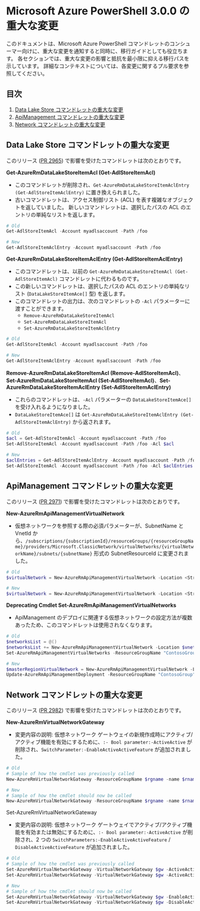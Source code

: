 # <a name="breaking-changes-for-microsoft-azure-powershell-300"></a>Microsoft Azure PowerShell 3.0.0 の重大な変更

このドキュメントは、Microsoft Azure PowerShell コマンドレットのコンシューマー向けに、重大な変更を通知すると同時に、移行ガイドとしても役立ちます。  各セクションでは、重大な変更の影響と抵抗を最小限に抑える移行パスを示しています。  詳細なコンテキストについては、各変更に関するプル要求を参照してください。

## <a name="table-of-contents"></a>目次
1. [Data Lake Store コマンドレットの重大な変更](#breaking-changes-to-data-lake-store-cmdlets)
2. [ApiManagement コマンドレットの重大な変更](#breaking-changes-to-apimanagement-cmdlets)
3. [Network コマンドレットの重大な変更](#breaking-changes-to-network-cmdlets)

## <a name="breaking-changes-to-data-lake-store-cmdlets"></a>Data Lake Store コマンドレットの重大な変更

このリリース ([PR 2965](https://github.com/Azure/azure-powershell/pull/2965)) で影響を受けたコマンドレットは次のとおりです。

**Get-AzureRmDataLakeStoreItemAcl (Get-AdlStoreItemAcl)**
- このコマンドレットが削除され、``Get-AzureRmDataLakeStoreItemAclEntry (Get-AdlStoreItemAclEntry)`` に置き換えられました。
- 古いコマンドレットは、アクセス制御リスト (ACL) を表す複雑なオブジェクトを返していました。 新しいコマンドレットは、選択したパスの ACL のエントリの単純なリストを返します。

```powershell
# Old
Get-AdlStoreItemAcl -Account myadlsaccount -Path /foo

# New
Get-AdlStoreItemAclEntry -Account myadlsaccount -Path /foo
```

**Get-AzureRmDataLakeStoreItemAclEntry (Get-AdlStoreItemAclEntry)**
- このコマンドレットは、以前の ``Get-AzureRmDataLakeStoreItemAcl (Get-AdlStoreItemAcl)`` コマンドレットに代わるものです。
- この新しいコマンドレットは、選択したパスの ACL のエントリの単純なリスト (``DataLakeStoreItemAce[]`` 型) を返します。
- このコマンドレットの出力は、次のコマンドレットの ``-Acl`` パラメーターに渡すことができます。
   - ``Remove-AzureRmDataLakeStoreItemAcl``
   - ``Set-AzureRmDataLakeStoreItemAcl``
   - ``Set-AzureRmDataLakeStoreItemAclEntry``

```powershell
# Old
Get-AdlStoreItemAcl -Account myadlsaccount -Path /foo

# New
Get-AdlStoreItemAclEntry -Account myadlsaccount -Path /foo
```

**Remove-AzureRmDataLakeStoreItemAcl (Remove-AdlStoreItemAcl)**、**Set-AzureRmDataLakeStoreItemAcl (Set-AdlStoreItemAcl)**、**Set-AzureRmDataLakeStoreItemAclEntry (Set-AdlStoreItemAclEntry)**
- これらのコマンドレットは、``-Acl`` パラメーターの ``DataLakeStoreItemAce[]`` を受け入れるようになりました。
- ``DataLakeStoreItemAce[]`` は ``Get-AzureRmDataLakeStoreItemAclEntry (Get-AdlStoreItemAclEntry)`` から返されます。

```powershell
# Old
$acl = Get-AdlStoreItemAcl -Account myadlsaccount -Path /foo
Set-AdlStoreItemAcl -Account myadlsaccount -Path /foo -Acl $acl

# New
$aclEntries = Get-AdlStoreItemAclEntry -Account myadlsaccount -Path /foo
Set-AdlStoreItemAcl -Account myadlsaccount -Path /foo -Acl $aclEntries
```

## <a name="breaking-changes-to-apimanagement-cmdlets"></a>ApiManagement コマンドレットの重大な変更

このリリース ([PR 2971](https://github.com/Azure/azure-powershell/pull/2971)) で影響を受けたコマンドレットは次のとおりです。

**New-AzureRmApiManagementVirtualNetwork**
- 仮想ネットワークを参照する際の必須パラメーターが、SubnetName と VnetId から、``/subscriptions/{subscriptionId}/resourceGroups/{resourceGroupName}/providers/Microsoft.ClassicNetwork/virtualNetworks/{virtualNetworkName}/subnets/{subnetName}`` 形式の SubnetResourceId に変更されました。

```powershell
# Old
$virtualNetwork = New-AzureRmApiManagementVirtualNetwork -Location <String> -SubnetName <String> -VnetId <Guid>

# New
$virtualNetwork = New-AzureRmApiManagementVirtualNetwork -Location <String> -SubnetResourceId <String>

```

**Deprecating Cmdlet Set-AzureRmApiManagementVirtualNetworks**
- ApiManagement のデプロイに関連する仮想ネットワークの設定方法が複数あったため、このコマンドレットは使用されなくなります。

```powershell
# Old
$networksList = @()
$networksList += New-AzureRmApiManagementVirtualNetwork -Location $vnetLocation -VnetId $vnetId -SubnetName $subnetName
Set-AzureRmApiManagementVirtualNetworks -ResourceGroupName "ContosoGroup" -Name "ContosoApi" -VirtualNetworks $networksList

# New
$masterRegionVirtualNetwork = New-AzureRmApiManagementVirtualNetwork -Location <String> -SubnetResourceId <String>
Update-AzureRmApiManagementDeployment -ResourceGroupName "ContosoGroup" -Name "ContosoApi" -VirtualNetwork $masterRegionVirtualNetwork
```

## <a name="breaking-changes-to-network-cmdlets"></a>Network コマンドレットの重大な変更

このリリース ([PR 2982](https://github.com/Azure/azure-powershell/pull/2982)) で影響を受けたコマンドレットは次のとおりです。

**New-AzureRmVirtualNetworkGateway**
- 変更内容の説明: 仮想ネットワーク ゲートウェイの新規作成時にアクティブ/アクティブ機能を有効にするために、``:- Bool parameter:-ActiveActive`` が削除され、``SwitchParameter:-EnableActiveActiveFeature`` が追加されました。

```powershell
# Old 
# Sample of how the cmdlet was previously called
New-AzureRmVirtualNetworkGateway -ResourceGroupName $rgname -name $rname -Location $location -IpConfigurations $vnetIpConfig1,$vnetIpConfig2 -GatewayType Vpn -VpnType RouteBased -EnableBgp $false -GatewaySku HighPerformance -ActiveActive $true

# New
# Sample of how the cmdlet should now be called
New-AzureRmVirtualNetworkGateway -ResourceGroupName $rgname -name $rname -Location $location -IpConfigurations $vnetIpConfig1,$vnetIpConfig2 -GatewayType Vpn -VpnType RouteBased -EnableBgp $false -GatewaySku HighPerformance -EnableActiveActiveFeature
```

Set-AzureRmVirtualNetworkGateway
- 変更内容の説明: 仮想ネットワーク ゲートウェイでアクティブ/アクティブ機能を有効または無効にするために、``:- Bool parameter:-ActiveActive`` が削除され、2 つの ``SwitchParameters:-EnableActiveActiveFeature`` / ``DisableActiveActiveFeature`` が追加されました。

```powershell
# Old
# Sample of how the cmdlet was previously called
Set-AzureRmVirtualNetworkGateway -VirtualNetworkGateway $gw -ActiveActive $true
Set-AzureRmVirtualNetworkGateway -VirtualNetworkGateway $gw -ActiveActive $false  

# New
# Sample of how the cmdlet should now be called
Set-AzureRmVirtualNetworkGateway -VirtualNetworkGateway $gw -EnableActiveActiveFeature
Set-AzureRmVirtualNetworkGateway -VirtualNetworkGateway $gw -DisableActiveActiveFeature
```